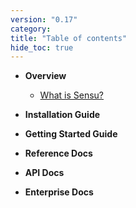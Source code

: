 ```yaml
---
version: "0.17"
category:
title: "Table of contents"
hide_toc: true
---
```


* **Overview**
  * [What is Sensu?](overview)

* **Installation Guide**

* **Getting Started Guide**

* **Reference Docs**

* **API Docs**

* **Enterprise Docs**
